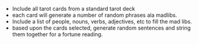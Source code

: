 - Include all tarot cards from a standard tarot deck
- each card will generate a number of random phrases ala madlibs.
- Include a list of people, nouns, verbs, adjectives, etc to fill the mad libs.
- based upon the cards selected, generate random sentences and string them together for a fortune reading.
